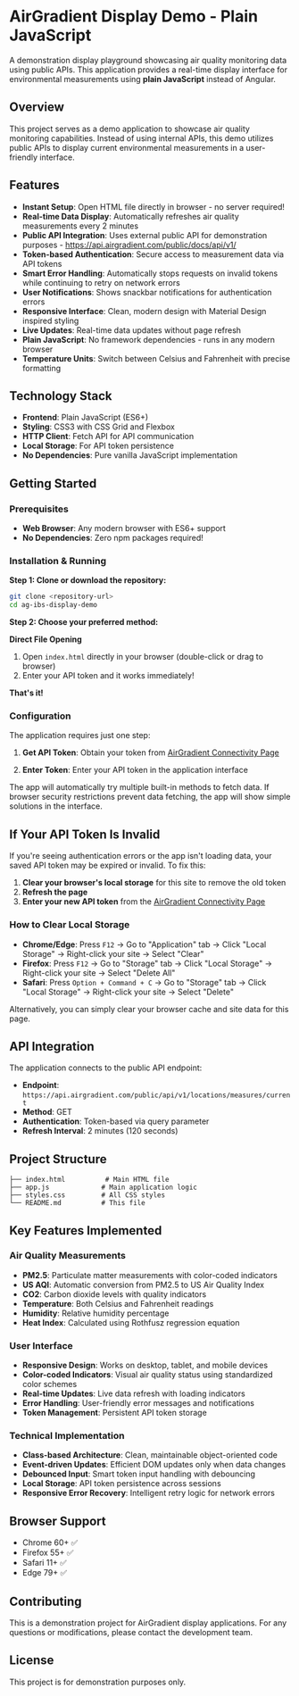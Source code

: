 # AirGradient Display Demo - Plain JavaScript

A demonstration display playground showcasing air quality monitoring data using public APIs. This application provides a real-time display interface for environmental measurements using **plain JavaScript** instead of Angular.

## Overview

This project serves as a demo application to showcase air quality monitoring capabilities. Instead of using internal APIs, this demo utilizes public APIs to display current environmental measurements in a user-friendly interface.

## Features

- **Instant Setup**: Open HTML file directly in browser - no server required!
- **Real-time Data Display**: Automatically refreshes air quality measurements every 2 minutes
- **Public API Integration**: Uses external public API for demonstration purposes - https://api.airgradient.com/public/docs/api/v1/
- **Token-based Authentication**: Secure access to measurement data via API tokens
- **Smart Error Handling**: Automatically stops requests on invalid tokens while continuing to retry on network errors
- **User Notifications**: Shows snackbar notifications for authentication errors
- **Responsive Interface**: Clean, modern design with Material Design inspired styling
- **Live Updates**: Real-time data updates without page refresh
- **Plain JavaScript**: No framework dependencies - runs in any modern browser
- **Temperature Units**: Switch between Celsius and Fahrenheit with precise formatting

## Technology Stack

- **Frontend**: Plain JavaScript (ES6+)
- **Styling**: CSS3 with CSS Grid and Flexbox
- **HTTP Client**: Fetch API for API communication
- **Local Storage**: For API token persistence
- **No Dependencies**: Pure vanilla JavaScript implementation

## Getting Started

### Prerequisites

- **Web Browser**: Any modern browser with ES6+ support
- **No Dependencies**: Zero npm packages required!

### Installation & Running

**Step 1: Clone or download the repository:**
```bash
git clone <repository-url>
cd ag-ibs-display-demo
```

**Step 2: Choose your preferred method:**

**Direct File Opening**
1. Open `index.html` directly in your browser (double-click or drag to browser)
2. Enter your API token and it works immediately!


**That's it!**

### Configuration

The application requires just one step:

1. **Get API Token**: Obtain your token from [AirGradient Connectivity Page](https://app.airgradient.com/settings/place?tab=4)

2. **Enter Token**: Enter your API token in the application interface

The app will automatically try multiple built-in methods to fetch data. 
If browser security restrictions prevent data fetching, 
the app will show simple solutions in the interface.

## If Your API Token Is Invalid

If you're seeing authentication errors or the app isn't loading data, your saved API token may be expired or invalid. To fix this:

1. **Clear your browser's local storage** for this site to remove the old token
2. **Refresh the page**
3. **Enter your new API token** from the [AirGradient Connectivity Page](https://app.airgradient.com/settings/place?tab=4)

### How to Clear Local Storage

- **Chrome/Edge**: Press `F12` → Go to "Application" tab → Click "Local Storage" → Right-click your site → Select "Clear"
- **Firefox**: Press `F12` → Go to "Storage" tab → Click "Local Storage" → Right-click your site → Select "Delete All"
- **Safari**: Press `Option + Command + C` → Go to "Storage" tab → Click "Local Storage" → Right-click your site → Select "Delete"

Alternatively, you can simply clear your browser cache and site data for this page.

## API Integration

The application connects to the public API endpoint:
- **Endpoint**: `https://api.airgradient.com/public/api/v1/locations/measures/current`
- **Method**: GET
- **Authentication**: Token-based via query parameter
- **Refresh Interval**: 2 minutes (120 seconds)

## Project Structure

```
├── index.html          # Main HTML file
├── app.js             # Main application logic
├── styles.css         # All CSS styles
└── README.md          # This file
```

## Key Features Implemented

### Air Quality Measurements
- **PM2.5**: Particulate matter measurements with color-coded indicators
- **US AQI**: Automatic conversion from PM2.5 to US Air Quality Index
- **CO2**: Carbon dioxide levels with quality indicators
- **Temperature**: Both Celsius and Fahrenheit readings
- **Humidity**: Relative humidity percentage
- **Heat Index**: Calculated using Rothfusz regression equation

### User Interface
- **Responsive Design**: Works on desktop, tablet, and mobile devices
- **Color-coded Indicators**: Visual air quality status using standardized color schemes
- **Real-time Updates**: Live data refresh with loading indicators
- **Error Handling**: User-friendly error messages and notifications
- **Token Management**: Persistent API token storage

### Technical Implementation
- **Class-based Architecture**: Clean, maintainable object-oriented code
- **Event-driven Updates**: Efficient DOM updates only when data changes
- **Debounced Input**: Smart token input handling with debouncing
- **Local Storage**: API token persistence across sessions
- **Responsive Error Recovery**: Intelligent retry logic for network errors

## Browser Support
- Chrome 60+ ✅
- Firefox 55+ ✅
- Safari 11+ ✅
- Edge 79+ ✅

## Contributing
This is a demonstration project for AirGradient display applications. 
For any questions or modifications, please contact the development team.

## License
This project is for demonstration purposes only.